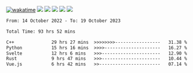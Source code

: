 [![wakatime](https://wakatime.com/badge/user/368879df-dc38-4b1a-86c4-8a2054a0e074.svg)](https://wakatime.com/@368879df-dc38-4b1a-86c4-8a2054a0e074)
<img src="https://img.shields.io/badge/Windows-0078D6?style=flat&logo=Windows&logoColor=white">
<img src="https://img.shields.io/badge/IntelliJ_IDEA-000000.svg?style=flat&logo=IntelliJ-IDEA&logoColor=white">
<img src="https://img.shields.io/badge/CLion-000000.svg?style=flat&logo=CLion&logoColor=white">
<img src="https://img.shields.io/badge/Visual_Studio_Code-007ACC?style=flat&logo=Visual-Studio-Code&logoColor=white">
<img src="https://img.shields.io/badge/Discord-5865F2?label=kano%233578&style=flat&logo=discord&logoColor=white">
<br>


<!--START_SECTION:waka-->

```txt
From: 14 October 2022 - To: 19 October 2023

Total Time: 93 hrs 52 mins

C++              29 hrs 27 mins  >>>>>>>>-----------------   31.38 %
Python           15 hrs 16 mins  >>>>---------------------   16.27 %
Svelte           12 hrs 6 mins   >>>----------------------   12.90 %
Rust             9 hrs 47 mins   >>>----------------------   10.44 %
Vue.js           6 hrs 42 mins   >>-----------------------   07.14 %
```

<!--END_SECTION:waka-->
